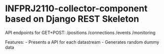 INFPRJ2110-collector-component based on Django REST Skeleton
====================

API endpoints for GET+POST:
    /positions
    /connections
    /events
    /monitoring

Features:
    - Presents a API for each datastream
    - Generates random dummy data